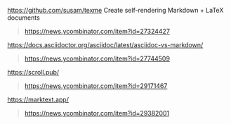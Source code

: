 https://github.com/susam/texme Create self-rendering Markdown + LaTeX documents
> https://news.ycombinator.com/item?id=27324427

https://docs.asciidoctor.org/asciidoc/latest/asciidoc-vs-markdown/
> https://news.ycombinator.com/item?id=27744509

https://scroll.pub/
> https://news.ycombinator.com/item?id=29171467

https://marktext.app/
> https://news.ycombinator.com/item?id=29382001